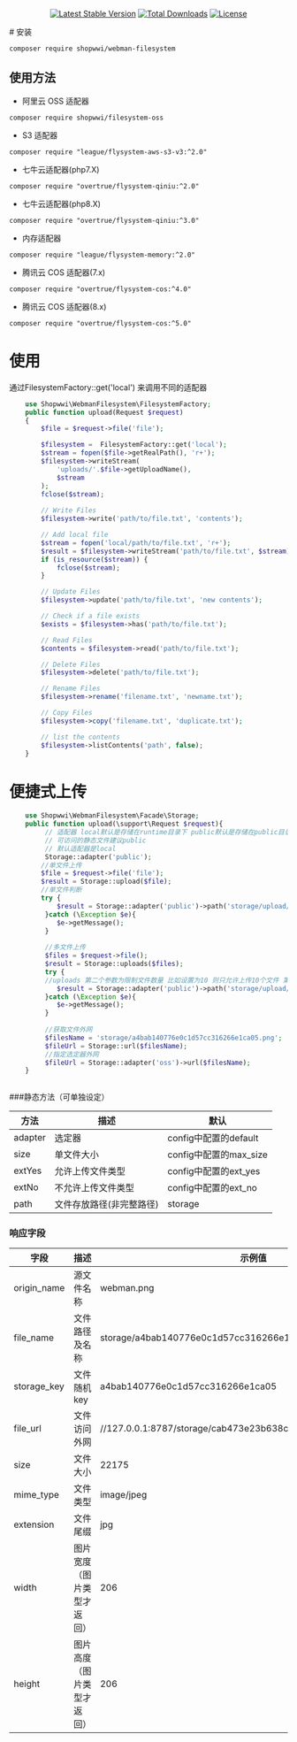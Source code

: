<p align="center">
<a href="https://packagist.org/packages/shopwwi/webman-filesystem"><img src="https://poser.pugx.org/shopwwi/webman-filesystem/v/stable.svg" alt="Latest Stable Version"></a>
<a href="https://packagist.org/packages/shopwwi/webman-filesystem"><img src="https://poser.pugx.org/shopwwi/webman-filesystem/d/total.svg" alt="Total Downloads"></a>
<a href="https://packagist.org/packages/shopwwi/webman-filesystem"><img src="https://poser.pugx.org/shopwwi/webman-filesystem/license.svg" alt="License"></a>
</p>
# 安装

```
composer require shopwwi/webman-filesystem
```
## 使用方法

- 阿里云 OSS 适配器

```
composer require shopwwi/filesystem-oss
```

- S3 适配器

```
composer require "league/flysystem-aws-s3-v3:^2.0"
```
- 七牛云适配器(php7.X)

```
composer require "overtrue/flysystem-qiniu:^2.0"
```
- 七牛云适配器(php8.X)

```
composer require "overtrue/flysystem-qiniu:^3.0"
```
- 内存适配器

```
composer require "league/flysystem-memory:^2.0"
```
- 腾讯云 COS 适配器(7.x)

```
composer require "overtrue/flysystem-cos:^4.0"
```

- 腾讯云 COS 适配器(8.x)

```
composer require "overtrue/flysystem-cos:^5.0"
```
# 使用
通过FilesystemFactory::get('local') 来调用不同的适配器

```php
    use Shopwwi\WebmanFilesystem\FilesystemFactory;
    public function upload(Request $request)
    {
        $file = $request->file('file');

        $filesystem =  FilesystemFactory::get('local');
        $stream = fopen($file->getRealPath(), 'r+');
        $filesystem->writeStream(
            'uploads/'.$file->getUploadName(),
            $stream
        );
        fclose($stream);
        
        // Write Files
        $filesystem->write('path/to/file.txt', 'contents');

        // Add local file
        $stream = fopen('local/path/to/file.txt', 'r+');
        $result = $filesystem->writeStream('path/to/file.txt', $stream);
        if (is_resource($stream)) {
            fclose($stream);
        }

        // Update Files
        $filesystem->update('path/to/file.txt', 'new contents');

        // Check if a file exists
        $exists = $filesystem->has('path/to/file.txt');

        // Read Files
        $contents = $filesystem->read('path/to/file.txt');

        // Delete Files
        $filesystem->delete('path/to/file.txt');

        // Rename Files
        $filesystem->rename('filename.txt', 'newname.txt');

        // Copy Files
        $filesystem->copy('filename.txt', 'duplicate.txt');

        // list the contents
        $filesystem->listContents('path', false);
    }
```

# 便捷式上传

```php
    use Shopwwi\WebmanFilesystem\Facade\Storage;
    public function upload(\support\Request $request){
         // 适配器 local默认是存储在runtime目录下 public默认是存储在public目录下
         // 可访问的静态文件建议public
         // 默认适配器是local
         Storage::adapter('public');
        //单文件上传
        $file = $request->file('file');
        $result = Storage::upload($file);
        //单文件判断
        try {
            $result = Storage::adapter('public')->path('storage/upload/user')->size(1024*1024*5)->extYes(['image/jpeg','image/gif'])->extNo(['image/png'])->upload($file);
         }catch (\Exception $e){
            $e->getMessage();
         }
         
         //多文件上传
         $files = $request->file();
         $result = Storage::uploads($files);
         try {
         //uploads 第二个参数为限制文件数量 比如设置为10 则只允许上传10个文件 第三个参数为允许上传总大小 则本列表中文件总大小不得超过设定
            $result = Storage::adapter('public')->path('storage/upload/user')->size(1024*1024*5)->extYes(['image/jpeg','image/gif'])->extNo(['image/png'])->uploads($files,10,1024*1024*100);
         }catch (\Exception $e){
            $e->getMessage();
         }
         
         //获取文件外网
         $filesName = 'storage/a4bab140776e0c1d57cc316266e1ca05.png';
         $fileUrl = Storage::url($filesName);
         //指定选定器外网
         $fileUrl = Storage::adapter('oss')->url($filesName);
    }
    
```

###静态方法（可单独设定）

| 方法      | 描述            | 默认                 |
|---------|---------------|--------------------|
| adapter | 选定器           | config中配置的default  | 
| size    | 单文件大小         | config中配置的max_size |
| extYes  | 允许上传文件类型      | config中配置的ext_yes  |
| extNo   | 不允许上传文件类型     | config中配置的ext_no   |
| path    | 文件存放路径(非完整路径) | storage            |

### 响应字段

| 字段          | 	描述           | 	示例值                                                          |
|-------------|---------------|---------------------------------------------------------------|
| origin_name | 源文件名称         | webman.png                                                    |
| file_name   | 文件路径及名称       | storage/a4bab140776e0c1d57cc316266e1ca05.png                  |
| storage_key | 文件随机key       | a4bab140776e0c1d57cc316266e1ca05                              |
| file_url    | 文件访问外网        | //127.0.0.1:8787/storage/cab473e23b638c2ad2ad58115e28251c.png |
| size        | 文件大小          | 22175                                                         |
| mime_type   | 文件类型          | image/jpeg                                                    |
| extension   | 文件尾缀          | jpg                                                           |
| width       | 图片宽度（图片类型才返回） | 206                                                           |
| height      | 图片高度（图片类型才返回）        | 206                                                           |
